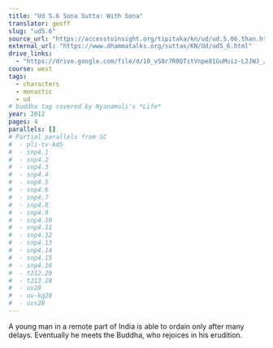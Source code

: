 ```yaml
---
title: "Ud 5.6 Soṇa Sutta: With Soṇa"
translator: geoff
slug: "ud5.6"
source_url: "https://accesstoinsight.org/tipitaka/kn/ud/ud.5.06.than.html"
external_url: "https://www.dhammatalks.org/suttas/KN/Ud/ud5_6.html"
drive_links:
  - "https://drive.google.com/file/d/10_vS8r7R0QTitVnpe81GuMuiz-L2JWJ_/view?usp=drivesdk"
course: west
tags:
  - characters
  - monastic
  - ud
# buddha tag covered by Nyanamoli's *Life*
year: 2012
pages: 4
parallels: []
# Partial parallels from SC
#  - pli-tv-kd5
#  - snp4.1
#  - snp4.2
#  - snp4.3
#  - snp4.4
#  - snp4.5
#  - snp4.6
#  - snp4.7
#  - snp4.8
#  - snp4.9
#  - snp4.10
#  - snp4.11
#  - snp4.12
#  - snp4.13
#  - snp4.14
#  - snp4.15
#  - snp4.16
#  - t212.29
#  - t213.28
#  - uv28
#  - uv-kg28
#  - uvs28
---
```


A young man in a remote part of India is able to ordain only after many delays.
Eventually he meets the Buddha, who rejoices in his erudition.
